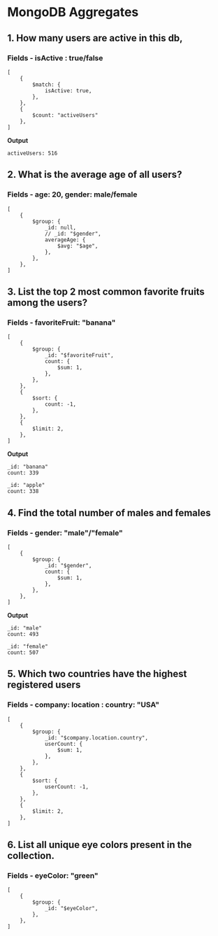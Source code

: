 # MongoDB Aggregates

## 1. How many users are active in this db,

### Fields - isActive : true/false

```
[
    {
        $match: {
            isActive: true,
        },
    },
    {
        $count: "activeUsers"
    },
]
```

**Output**

```
activeUsers: 516
```

## 2. What is the average age of all users?

### Fields - age: 20, gender: male/female

```
[
    {
        $group: {
            _id: null,
            // _id: "$gender",
            averageAge: {
                $avg: "$age",
            },
        },
    },
]
```

## 3. List the top 2 most common favorite fruits among the users?

### Fields - favoriteFruit: "banana"

```
[
    {
        $group: {
            _id: "$favoriteFruit",
            count: {
                $sum: 1,
            },
        },
    },
    {
        $sort: {
            count: -1,
        },
    },
    {
        $limit: 2,
    },
]
```

**Output**

```
_id: "banana"
count: 339

_id: "apple"
count: 338
```

## 4. Find the total number of males and females

### Fields - gender: "male"/"female"

```
[
    {
        $group: {
            _id: "$gender",
            count: {
                $sum: 1,
            },
        },
    },
]
```

**Output**

```
_id: "male"
count: 493

_id: "female"
count: 507
```

## 5. Which two countries have the highest registered users

### Fields - company: location : country: "USA"

```
[
    {
        $group: {
            _id: "$company.location.country",
            userCount: {
                $sum: 1,
            },
        },
    },
    {
        $sort: {
            userCount: -1,
        },
    },
    {
        $limit: 2,
    },
]
```

## 6. List all unique eye colors present in the collection.

### Fields - eyeColor: "green"

```
[
    {
        $group: {
            _id: "$eyeColor",
        },
    },
]
```
